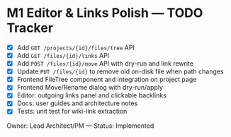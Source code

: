 # M1 Editor & Links Polish — TODO Tracker

- [x] Add `GET /projects/{id}/files/tree` API
- [x] Add `GET /files/{id}/links` API
- [x] Add `POST /files/{id}/move` API with dry-run and link rewrite
- [x] Update `PUT /files/{id}` to remove old on-disk file when path changes
- [x] Frontend FileTree component and integration on project page
- [x] Frontend Move/Rename dialog with dry-run/apply
- [x] Editor: outgoing links panel and clickable backlinks
- [x] Docs: user guides and architecture notes
- [x] Tests: unit test for wiki-link extraction

Owner: Lead Architect/PM — Status: Implemented

